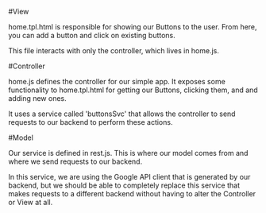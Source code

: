 #View

home.tpl.html is responsible for showing our Buttons to the user. From here, you can add a button and click on existing buttons. 

This file interacts with only the controller, which lives in home.js.

#Controller

home.js defines the controller for our simple app. It exposes some functionality to home.tpl.html for getting our Buttons, clicking them, and and adding new ones.

It uses a service called 'buttonsSvc' that allows the controller to send requests to our backend to perform these actions.

#Model

Our service is defined in rest.js. This is where our model comes from and where we send requests to our backend.

In this service, we are using the Google API client that is generated by our backend, but we should be able to completely replace this service that makes requests to a different backend without having to alter the Controller or View at all.